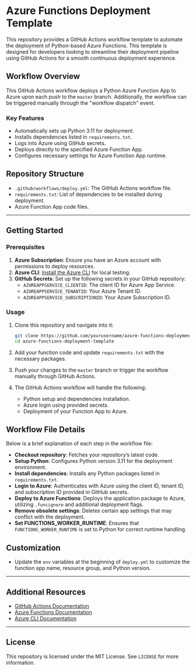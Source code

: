 # Azure Functions Deployment Template

This repository provides a GitHub Actions workflow template to automate the deployment of Python-based Azure Functions. This template is designed for developers looking to streamline their deployment pipeline using GitHub Actions for a smooth continuous deployment experience.

## Workflow Overview

This GitHub Actions workflow deploys a Python Azure Function App to Azure upon each push to the `master` branch. Additionally, the workflow can be triggered manually through the "workflow dispatch" event.

### Key Features
- Automatically sets up Python 3.11 for deployment.
- Installs dependencies listed in `requirements.txt`.
- Logs into Azure using GitHub secrets.
- Deploys directly to the specified Azure Function App.
- Configures necessary settings for Azure Function App runtime.

## Repository Structure

- `.github/workflows/deploy.yml`: The GitHub Actions workflow file.
- `requirements.txt`: List of dependencies to be installed during deployment.
- Azure Function App code files.

---

## Getting Started

### Prerequisites

1. **Azure Subscription**: Ensure you have an Azure account with permissions to deploy resources.
2. **Azure CLI**: [Install the Azure CLI](https://docs.microsoft.com/en-us/cli/azure/install-azure-cli) for local testing.
3. **GitHub Secrets**: Set up the following secrets in your GitHub repository:
   - `AZUREAPPSERVICE_CLIENTID`: The client ID for Azure App Service.
   - `AZUREAPPSERVICE_TENANTID`: Your Azure Tenant ID.
   - `AZUREAPPSERVICE_SUBSCRIPTIONID`: Your Azure Subscription ID.

### Usage

1. Clone this repository and navigate into it:
    ```bash
    git clone https://github.com/yourusername/azure-functions-deployment-template.git
    cd azure-functions-deployment-template
    ```

2. Add your function code and update `requirements.txt` with the necessary packages.

3. Push your changes to the `master` branch or trigger the workflow manually through GitHub Actions.

4. The GitHub Actions workflow will handle the following:
   - Python setup and dependencies installation.
   - Azure login using provided secrets.
   - Deployment of your Function App to Azure.

## Workflow File Details

Below is a brief explanation of each step in the workflow file:

- **Checkout repository**: Fetches your repository’s latest code.
- **Setup Python**: Configures Python version 3.11 for the deployment environment.
- **Install dependencies**: Installs any Python packages listed in `requirements.txt`.
- **Login to Azure**: Authenticates with Azure using the client ID, tenant ID, and subscription ID provided in GitHub secrets.
- **Deploy to Azure Functions**: Deploys the application package to Azure, utilizing `.funcignore` and additional deployment flags.
- **Remove obsolete settings**: Deletes certain app settings that may conflict with the deployment.
- **Set FUNCTIONS_WORKER_RUNTIME**: Ensures that `FUNCTIONS_WORKER_RUNTIME` is set to Python for correct runtime handling.

## Customization

- Update the `env` variables at the beginning of `deploy.yml` to customize the function app name, resource group, and Python version.

---

## Additional Resources

- [GitHub Actions Documentation](https://docs.github.com/en/actions)
- [Azure Functions Documentation](https://docs.microsoft.com/en-us/azure/azure-functions/)
- [Azure CLI Documentation](https://docs.microsoft.com/en-us/cli/azure/)

---

## License

This repository is licensed under the MIT License. See `LICENSE` for more information.
